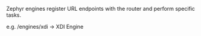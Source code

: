 Zephyr engines register URL endpoints with the router and perform specific tasks.

e.g.
/engines/xdi -> XDI Engine
